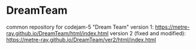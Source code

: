 # DreamTeam
common repository for codejam-5 "Dream Team"
version 1: https://metre-ray.github.io/DreamTeam/html/index.html
version 2 (fixed and modified): https://metre-ray.github.io/DreamTeam/ver2/html/index.html
